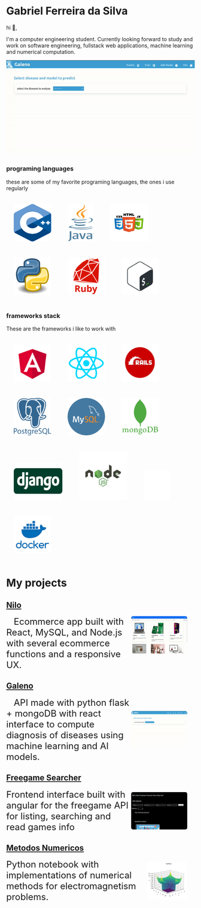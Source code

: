 # Gabriel Ferreira da Silva

hi 👋,

I'm a computer engineering student. Currently looking forward to study and work on software engineering, fullstack web applications, machine learning and numerical computation.

![](https://github.com/gabriel-ferreira-da-silva/gabriel-ferreira-da-silva/blob/main/galeno.gif?raw=true)

### programing languages

these are some of my favorite programing languages, the ones i use regularly



<div style="display:inline-block;">
    <img src="c_logo.svg" alt="Description" style="margin: 20px; width:100px; height: 100px; box-shadow: 5px 5px 10px \#888;">
    <img src="java.png" alt="Description" style="width:70px; margin: 20px; height: 100px; box-shadow: 5px 5px 10px \#888;">
    <img src="htmlcss.png" alt="Description" style="width:100px; height: 100px;margin: 20px;  box-shadow: 5px 5px 10px \#888;">
    <img src="python.png" alt="Description" style="width:100px; height: 100px;margin: 20px;  box-shadow: 5px 5px 10px \#888;">
    <img src="ruby.png" alt="Description" style="width:100px; height: 100px;margin: 20px;  box-shadow: 5px 5px 10px \#888;">
        <img src="bash.png" alt="Description" style="width:100px; height: 100px;margin: 20px;  box-shadow: 5px 5px 10px \#888;">

</div>



### frameworks stack 



These are the frameworks i like to work with



<div style="display:inline-block;">
    <img src="angular.png" alt="Description" style="margin: 20px; width:100px; height: 100px; box-shadow: 5px 5px 10px \#888;">
    <img src="react.png" alt="Description" style="width:100px; margin: 20px; height: 100px; box-shadow: 5px 5px 10px \#888;">
    <img src="rails.png" alt="Description" style="width:100px; height: 100px;margin: 20px;  box-shadow: 5px 5px 10px \#888;">
    <img src="postgresql.png" alt="Description" style="width:100px; height: 100px;margin: 20px;  box-shadow: 5px 5px 10px \#888;">
    <img src="mysql.png" alt="Description" style="width:100px; height: 100px;margin: 20px;  box-shadow: 5px 5px 10px \#888;">
        <img src="mongo.png" alt="Description" style="width:100px; height: 100px;margin: 20px;  box-shadow: 5px 5px 10px \#888;">
        <img src="django.png" alt="Description" style="width:130px; height: 100px;margin: 20px;  box-shadow: 5px 5px 10px \#888;">
        <img src="node-js.svg" alt="Description" style="width:130px; height: 130px;margin: 20px;  box-shadow: 5px 5px 10px \#888;">
        <img src="flask.png" alt="Description" style="width:70px; height: 80px;margin: 20px;  box-shadow: 5px 5px 10px \#888;">
     <img src="docker.png" alt="Description" style="width:100px; height: 100px;margin: 20px;  box-shadow: 5px 5px 10px \#888;">


# My projects

## <u>Nilo</u>

<div style="display: flex;flex-direction:row; justify-content:space-between">
    <div>
        <span style="font-size: 24px; margin:20px">Ecommerce app built with React, MySQL, and Node.js with several ecommerce functions and a responsive UX.</span>
    </div>
    <img src="https://github.com/gabriel-ferreira-da-silva/gabriel-ferreira-da-silva/blob/main/niloapp.gif?raw=true" alt="Nilo app" style="width:150px;height:100px;margin-right: 20px;border-radius: 5px"></div>


## <u>Galeno</u>

<div style="display: flex;flex-direction:row; align-items: center;justify-content:space-between">
    <div>
        <span style="font-size: 24px;margin:20px">API made with python flask + mongoDB with react interface to compute diagnosis of diseases using machine learning and AI models.</span>
    </div>
    <img src="https://github.com/gabriel-ferreira-da-silva/gabriel-ferreira-da-silva/blob/main/galeno.gif?raw=true" alt="Nilo app" style="width:150px;height:100px;margin-right: 20px;border-radius: 5px"></div></div>




## <u>Freegame Searcher</u>

<div style="display: flex; align-items: center; justify-content: space-between">
    <div>
        <span style="font-size: 24px;">Frontend interface built with angular for the freegame API for listing, searching and read games info</span>
    </div>
    <img src="https://github.com/gabriel-ferreira-da-silva/gabriel-ferreira-da-silva/blob/main/freegame.gif?raw=true" alt="Metodos Numericos"  style="width:150px;height:100px;margin-right: 20px; border-radius: 5px"></div>



## <u>Metodos Numericos</u>

<div style="display: flex; align-items: center;">
    <div>
        <span style="font-size: 24px;">Python notebook with implementations of numerical methods for electromagnetism problems.</span></div>
    <img src="https://github.com/gabriel-ferreira-da-silva/gabriel-ferreira-da-silva/blob/main/met.gif?raw=true" alt="Metodos Numericos" style="width:150px; height:100px;margin-right: 20px;"></div>
